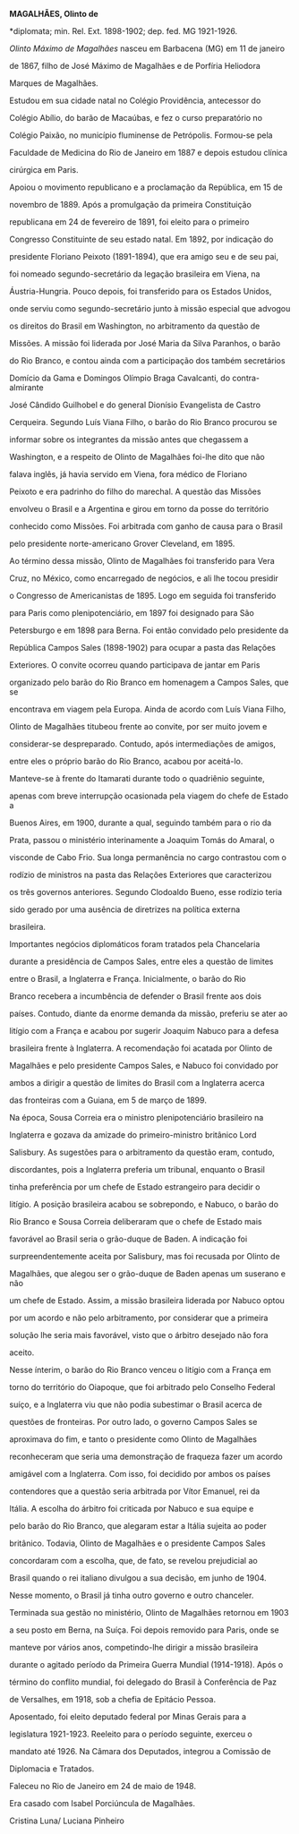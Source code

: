**MAGALHÃES, Olinto de**



\*diplomata; min. Rel. Ext. 1898-1902; dep. fed. MG 1921-1926.



*Olinto Máximo de Magalhães* nasceu em Barbacena (MG) em 11 de janeiro

de 1867, filho de José Máximo de Magalhães e de Porfíria Heliodora

Marques de Magalhães.



Estudou em sua cidade natal no Colégio Providência, antecessor do

Colégio Abílio, do barão de Macaúbas, e fez o curso preparatório no

Colégio Paixão, no município fluminense de Petrópolis. Formou-se pela

Faculdade de Medicina do Rio de Janeiro em 1887 e depois estudou clínica

cirúrgica em Paris.



Apoiou o movimento republicano e a proclamação da República, em 15 de

novembro de 1889. Após a promulgação da primeira Constituição

republicana em 24 de fevereiro de 1891, foi eleito para o primeiro

Congresso Constituinte de seu estado natal. Em 1892, por indicação do

presidente Floriano Peixoto (1891-1894), que era amigo seu e de seu pai,

foi nomeado segundo-secretário da legação brasileira em Viena, na

Áustria-Hungria. Pouco depois, foi transferido para os Estados Unidos,

onde serviu como segundo-secretário junto à missão especial que advogou

os direitos do Brasil em Washington, no arbitramento da questão de

Missões. A missão foi liderada por José Maria da Silva Paranhos, o barão

do Rio Branco, e contou ainda com a participação dos também secretários

Domício da Gama e Domingos Olímpio Braga Cavalcanti, do contra-almirante

José Cândido Guilhobel e do general Dionísio Evangelista de Castro

Cerqueira. Segundo Luís Viana Filho, o barão do Rio Branco procurou se

informar sobre os integrantes da missão antes que chegassem a

Washington, e a respeito de Olinto de Magalhães foi-lhe dito que não

falava inglês, já havia servido em Viena, fora médico de Floriano

Peixoto e era padrinho do filho do marechal. A questão das Missões

envolveu o Brasil e a Argentina e girou em torno da posse do território

conhecido como Missões. Foi arbitrada com ganho de causa para o Brasil

pelo presidente norte-americano Grover Cleveland, em 1895.



Ao término dessa missão, Olinto de Magalhães foi transferido para Vera

Cruz, no México, como encarregado de negócios, e ali lhe tocou presidir

o Congresso de Americanistas de 1895. Logo em seguida foi transferido

para Paris como plenipotenciário, em 1897 foi designado para São

Petersburgo e em 1898 para Berna. Foi então convidado pelo presidente da

República Campos Sales (1898-1902) para ocupar a pasta das Relações

Exteriores. O convite ocorreu quando participava de jantar em Paris

organizado pelo barão do Rio Branco em homenagem a Campos Sales, que se

encontrava em viagem pela Europa. Ainda de acordo com Luís Viana Filho,

Olinto de Magalhães titubeou frente ao convite, por ser muito jovem e

considerar-se despreparado. Contudo, após intermediações de amigos,

entre eles o próprio barão do Rio Branco, acabou por aceitá-lo.



Manteve-se à frente do Itamarati durante todo o quadriênio seguinte,

apenas com breve interrupção ocasionada pela viagem do chefe de Estado a

Buenos Aires, em 1900, durante a qual, seguindo também para o rio da

Prata, passou o ministério interinamente a Joaquim Tomás do Amaral, o

visconde de Cabo Frio. Sua longa permanência no cargo contrastou com o

rodízio de ministros na pasta das Relações Exteriores que caracterizou

os três governos anteriores. Segundo Clodoaldo Bueno, esse rodízio teria

sido gerado por uma ausência de diretrizes na política externa

brasileira.



Importantes negócios diplomáticos foram tratados pela Chancelaria

durante a presidência de Campos Sales, entre eles a questão de limites

entre o Brasil, a Inglaterra e França. Inicialmente, o barão do Rio

Branco recebera a incumbência de defender o Brasil frente aos dois

países. Contudo, diante da enorme demanda da missão, preferiu se ater ao

litígio com a França e acabou por sugerir Joaquim Nabuco para a defesa

brasileira frente à Inglaterra. A recomendação foi acatada por Olinto de

Magalhães e pelo presidente Campos Sales, e Nabuco foi convidado por

ambos a dirigir a questão de limites do Brasil com a Inglaterra acerca

das fronteiras com a Guiana, em 5 de março de 1899.



Na época, Sousa Correia era o ministro plenipotenciário brasileiro na

Inglaterra e gozava da amizade do primeiro-ministro britânico Lord

Salisbury. As sugestões para o arbitramento da questão eram, contudo,

discordantes, pois a Inglaterra preferia um tribunal, enquanto o Brasil

tinha preferência por um chefe de Estado estrangeiro para decidir o

litígio. A posição brasileira acabou se sobrepondo, e Nabuco, o barão do

Rio Branco e Sousa Correia deliberaram que o chefe de Estado mais

favorável ao Brasil seria o grão-duque de Baden. A indicação foi

surpreendentemente aceita por Salisbury, mas foi recusada por Olinto de

Magalhães, que alegou ser o grão-duque de Baden apenas um suserano e não

um chefe de Estado. Assim, a missão brasileira liderada por Nabuco optou

por um acordo e não pelo arbitramento, por considerar que a primeira

solução lhe seria mais favorável, visto que o árbitro desejado não fora

aceito.



Nesse ínterim, o barão do Rio Branco venceu o litígio com a França em

torno do território do Oiapoque, que foi arbitrado pelo Conselho Federal

suíço, e a Inglaterra viu que não podia subestimar o Brasil acerca de

questões de fronteiras. Por outro lado, o governo Campos Sales se

aproximava do fim, e tanto o presidente como Olinto de Magalhães

reconheceram que seria uma demonstração de fraqueza fazer um acordo

amigável com a Inglaterra. Com isso, foi decidido por ambos os países

contendores que a questão seria arbitrada por Vítor Emanuel, rei da

Itália. A escolha do árbitro foi criticada por Nabuco e sua equipe e

pelo barão do Rio Branco, que alegaram estar a Itália sujeita ao poder

britânico. Todavia, Olinto de Magalhães e o presidente Campos Sales

concordaram com a escolha, que, de fato, se revelou prejudicial ao

Brasil quando o rei italiano divulgou a sua decisão, em junho de 1904.

Nesse momento, o Brasil já tinha outro governo e outro chanceler.



Terminada sua gestão no ministério, Olinto de Magalhães retornou em 1903

a seu posto em Berna, na Suíça. Foi depois removido para Paris, onde se

manteve por vários anos, competindo-lhe dirigir a missão brasileira

durante o agitado período da Primeira Guerra Mundial (1914-1918). Após o

término do conflito mundial, foi delegado do Brasil à Conferência de Paz

de Versalhes, em 1918, sob a chefia de Epitácio Pessoa.



Aposentado, foi eleito deputado federal por Minas Gerais para a

legislatura 1921-1923. Reeleito para o período seguinte, exerceu o

mandato até 1926. Na Câmara dos Deputados, integrou a Comissão de

Diplomacia e Tratados.



Faleceu no Rio de Janeiro em 24 de maio de 1948.



Era casado com Isabel Porciúncula de Magalhães.



Cristina Luna/ Luciana Pinheiro



